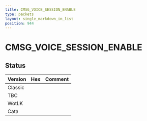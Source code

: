 ```yaml
---
title: CMSG_VOICE_SESSION_ENABLE
type: packets
layout: single_markdown_in_list
position: 944
---
```


# CMSG_VOICE_SESSION_ENABLE

## Status

Version | Hex | Comment
---------- | ---------- | ---------- 
Classic |  |  
TBC |  |  
WotLK |  |  
Cata |  |  
